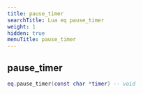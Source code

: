 ```yaml
---
title: pause_timer
searchTitle: Lua eq pause_timer
weight: 1
hidden: true
menuTitle: pause_timer
---
```

## pause_timer
```lua
eq.pause_timer(const char *timer) -- void
```